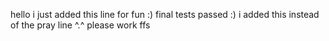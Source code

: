 hello
i just added this line for fun :)
final tests passed :)
i added this instead of the pray line ^.^
please work ffs

